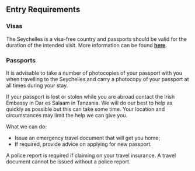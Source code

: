 ## Entry Requirements

### Visas

The Seychelles is a visa-free country and passports should be valid for the duration of the intended visit. More information can be found [**here**](http://www.ics.gov.sc/visa-and-travel/visiting-seychelles).

### **Passports**

It is advisable to take a number of photocopies of your passport with you when travelling to the Seychelles and carry a photocopy of your passport at all times during your stay.

If your passport is lost or stolen while you are abroad contact the Irish Embassy in Dar es Salaam in Tanzania. We will do our best to help as quickly as possible but this can take some time. Your location and circumstances may limit the help we can give you.

What we can do:

* Issue an emergency travel document that will get you home;
* If required, provide advice on applying for new passport.

A police report is required if claiming on your travel insurance. A travel document cannot be issued without a police report.
